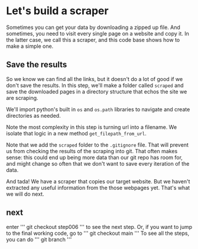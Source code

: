# Let's build a scraper

Sometimes you can get your data by downloading a zipped up file. And sometimes, you need to visit every single page on a website and copy it. In the latter case, we call this a scraper, and this code base shows how to make a simple one. 

## Save the results

So we know we can find all the links, but it doesn't do a lot of good if we don't save the results. In this step, we'll make a folder called `scraped` and save the downloaded pages in a directory structure that echos the site we are scraping.

We'll import python's built in `os` and `os.path` libraries to navigate and create directories as needed. 

Note the most complexity in this step is turning url into a filename. We isolate that logic in a new method `get_filepath_from_url`. 

Note that we add the `scraped` folder to the `.gitignore` file. That will prevent us from checking the results of the scraping into git. That often makes sense: this could end up being more data than our git repo has room for, and might change so often that we don't want to save every iteration of the data. 

And tada! We have a scraper that copies our target website. But we haven't extracted any useful information from the those webpages yet. That's what we will do next. 



## next

enter 
'''
git checkout step006
''' 
to see the next step. Or, if you want to jump to the final working code, go to 
'''
git checkout main
'''
To see all the steps, you can do
'''
git branch
'''


